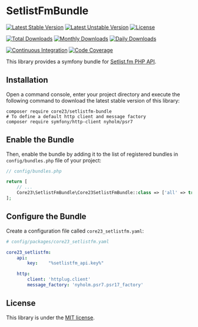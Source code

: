 SetlistFmBundle
===============
[![Latest Stable Version](https://poser.pugx.org/core23/setlistfm-bundle/v/stable)](https://packagist.org/packages/core23/setlistfm-bundle)
[![Latest Unstable Version](https://poser.pugx.org/core23/setlistfm-bundle/v/unstable)](https://packagist.org/packages/core23/setlistfm-bundle)
[![License](https://poser.pugx.org/core23/setlistfm-bundle/license)](https://packagist.org/packages/core23/setlistfm-bundle)

[![Total Downloads](https://poser.pugx.org/core23/setlistfm-bundle/downloads)](https://packagist.org/packages/core23/setlistfm-bundle)
[![Monthly Downloads](https://poser.pugx.org/core23/setlistfm-bundle/d/monthly)](https://packagist.org/packages/core23/setlistfm-bundle)
[![Daily Downloads](https://poser.pugx.org/core23/setlistfm-bundle/d/daily)](https://packagist.org/packages/core23/setlistfm-bundle)

[![Continuous Integration](https://github.com/core23/SetlistFmBundle/workflows/Continuous%20Integration/badge.svg)](https://github.com/core23/SetlistFmBundle/actions)
[![Code Coverage](https://codecov.io/gh/core23/SetlistFmBundle/branch/master/graph/badge.svg)](https://codecov.io/gh/core23/SetlistFmBundle)

This library provides a symfony bundle for [Setlist.fm PHP API](https://github.com/core23/setlistfm-php-api).

## Installation

Open a command console, enter your project directory and execute the following command to download the latest stable version of this library:

```
composer require core23/setlistfm-bundle
# To define a default http client and message factory
composer require symfony/http-client nyholm/psr7
```

## Enable the Bundle

Then, enable the bundle by adding it to the list of registered bundles in `config/bundles.php` file of your project:

```php
// config/bundles.php

return [
    // ...
    Core23\SetlistFmBundle\Core23SetlistFmBundle::class => ['all' => true],
];
```

## Configure the Bundle

Create a configuration file called `core23_setlistfm.yaml`:

```yaml
# config/packages/core23_setlistfm.yaml

core23_setlistfm:
    api:
        key:    "%setlistfm_api.key%"

    http:
        client: 'httplug.client'
        message_factory: 'nyholm.psr7.psr17_factory'
```


## License

This library is under the [MIT license](LICENSE.md).

[Setlist.fm API]: https://api.setlist.fm
